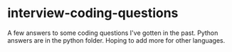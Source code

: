 # interview-coding-questions

A few answers to some coding questions I've gotten in the past. 
Python answers are in the python folder. Hoping to add more for other languages.

